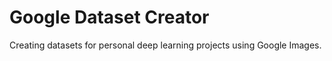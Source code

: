# Google Dataset Creator
Creating datasets for personal deep learning projects using Google Images.
